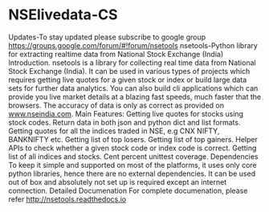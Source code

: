 # NSElivedata-CS
Updates-To stay updated please subscribe to google group https://groups.google.com/forum/#!forum/nsetools nsetools-Python library for extracting realtime data from National Stock Exchange (India) Introduction. nsetools is a library for collecting real time data from National Stock Exchange (India). It can be used in various types of projects which requires getting live quotes for a given stock or index or build large data sets for further data analytics. You can also build cli applications which can provide you live market details at a blazing fast speeds, much faster that the browsers. The accuracy of data is only as correct as provided on www.nseindia.com.  Main Features: Getting live quotes for stocks using stock codes. Return data in both json and python dict and list formats. Getting quotes for all the indices traded in NSE, e.g CNX NIFTY, BANKNIFTY etc. Getting list of top losers. Getting list of top gainers. Helper APIs to check whether a given stock code or index code is correct. Getting list of all indices and stocks. Cent percent unittest coverage. Dependencies To keep it simple and supported on most of the platforms, it uses only core python libraries, hence there are no external dependencies. It can be used out of box and absolutely not set up is required except an internet connection.  Detailed Documenation For complete documenation, please refer http://nsetools.readthedocs.io
